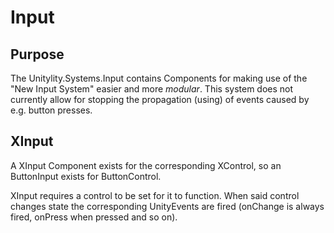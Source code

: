 # Input

## Purpose

The Unitylity.Systems.Input contains Components for making use of the "New Input System" easier and more *modular*. This system does not currently allow for stopping the propagation (using) of events caused by e.g. button presses.

## XInput

A XInput Component exists for the corresponding XControl, so an ButtonInput exists for ButtonControl.

XInput requires a control to be set for it to function. When said control changes state the corresponding UnityEvents are fired (onChange is always fired, onPress when pressed and so on).